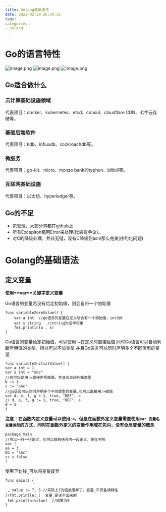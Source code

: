 ```yaml
---
title: Golang基础语法
date: 2023-02-20 20:34:32
tags:
categories：
- Golang
---
```

# Go的语言特性
![image.png](https://cdn.staticaly.com/gh/K-Viior/blog-image@master/img/20230220203722.png)
![image.png](https://cdn.staticaly.com/gh/K-Viior/blog-image@master/img/20230220203731.png)
![image.png](https://cdn.staticaly.com/gh/K-Viior/blog-image@master/img/20230220203740.png)
## Go适合做什么
### 云计算基础设施领域
代表项目：docker、kubernetes、etcd、consul、cloudflare CDN、七牛云存储等。
### 基础后端软件
代表项目：tidb、influxdb、cockroachdb等。
### 微服务
代表项目：go-kit、micro、monzo bank的typhon、bilibili等。
### 互联网基础设施
代表项目：以太坊、hyperledger等。
## Go的不足
- 包管理，大部分包都在github上
- 所有Excepiton都用Error来处理(比较有争议)。
- 对C的降级处理，并非无缝，没有C降级到asm那么完美(序列化问题)
# Golang的基础语法
## 定义变量

**使用==var==关键字定义变量**

Go语言的变量若没有给定初始值，则会自带一个初始值
```Golang
func variableZeroValue() {
	var a int  //go语言的变量在定义后会有一个初始值，int为0
	var s string   //string为空字符串
	fmt.println(a , s)
}
```
Go语言的变量给定初始值，可以使用`:=`在定义时直接赋值
同时Go语言可以自动判断声明值的类型，所以可以不加类型
并且Go语言可以同时声明多个不同类型的变量
```Golang
func variableInitialValue() {
var a int = 1
var s int = "abc"
//也可以使用:=直接声明赋值，并且会自动判断类型
b := 1
c := "abc"
//go语言可以同时声明多个不同类型的变量,也可以直接用:=赋值
var d, e, f, g = 1, true, "DEF", a
// d, e, f, g := 1, true, "DEF", a
d = 5
}
```
**注意：在函数内定义变量可以使用`:=`，但是在函数外定义变量需要使用`var 变量名 变量类型`的方式，同时在函数外定义的变量作用域在包内，没有全局变量的概念**
```Golang
package main
//可以一行一行定义，也可以放到括号内一起定义，简化书写
var (
aa = 3
bb = "abc"
cc = false
)
```

使用下划线`_`可以将变量废弃
```Golang
func main() {

_, value := 7, 5 //实际上7的值被废弃了，变量_不具备读特性
//fmt.println(_)  变量_是读不出来的
 fmt.println(value)  //结果为5
}
```
